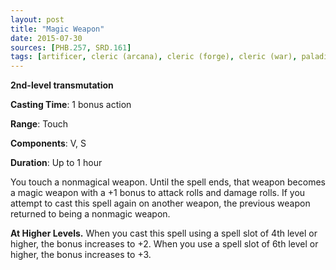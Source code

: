 ```yaml
---
layout: post
title: "Magic Weapon"
date: 2015-07-30
sources: [PHB.257, SRD.161]
tags: [artificer, cleric (arcana), cleric (forge), cleric (war), paladin, wizard, level2, transmutation]
---
```


**2nd-level transmutation**

**Casting Time**: 1 bonus action

**Range**: Touch

**Components**: V, S

**Duration**: Up to 1 hour

You touch a nonmagical weapon. Until the spell ends, that weapon becomes a magic weapon with a +1 bonus to attack rolls and damage rolls. If you attempt to cast this spell again on another weapon, the previous weapon returned to being a nonmagic weapon.

**At Higher Levels.** When you cast this spell using a spell slot of 4th level or higher, the bonus increases to +2. When you use a spell slot of 6th level or higher, the bonus increases to +3.
